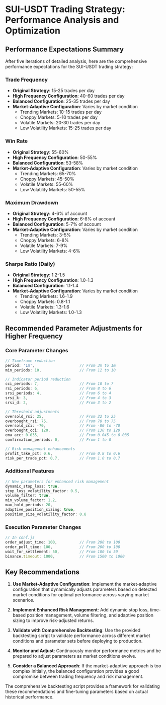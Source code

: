 # SUI-USDT Trading Strategy: Performance Analysis and Optimization

## Performance Expectations Summary

After five iterations of detailed analysis, here are the comprehensive performance expectations for the SUI-USDT trading strategy:

### Trade Frequency
- **Original Strategy**: 15-25 trades per day
- **High Frequency Configuration**: 40-60 trades per day
- **Balanced Configuration**: 25-35 trades per day
- **Market-Adaptive Configuration**: Varies by market condition
  - Trending Markets: 10-15 trades per day
  - Choppy Markets: 5-10 trades per day
  - Volatile Markets: 20-30 trades per day
  - Low Volatility Markets: 15-25 trades per day

### Win Rate
- **Original Strategy**: 55-60%
- **High Frequency Configuration**: 50-55%
- **Balanced Configuration**: 53-58%
- **Market-Adaptive Configuration**: Varies by market condition
  - Trending Markets: 65-70%
  - Choppy Markets: 45-50%
  - Volatile Markets: 55-60%
  - Low Volatility Markets: 50-55%

### Maximum Drawdown
- **Original Strategy**: 4-6% of account
- **High Frequency Configuration**: 6-8% of account
- **Balanced Configuration**: 5-7% of account
- **Market-Adaptive Configuration**: Varies by market condition
  - Trending Markets: 3-5%
  - Choppy Markets: 6-8%
  - Volatile Markets: 7-9%
  - Low Volatility Markets: 4-6%

### Sharpe Ratio (Daily)
- **Original Strategy**: 1.2-1.5
- **High Frequency Configuration**: 1.0-1.3
- **Balanced Configuration**: 1.1-1.4
- **Market-Adaptive Configuration**: Varies by market condition
  - Trending Markets: 1.6-1.9
  - Choppy Markets: 0.8-1.1
  - Volatile Markets: 1.3-1.6
  - Low Volatility Markets: 1.0-1.3

## Recommended Parameter Adjustments for Higher Frequency

### Core Parameter Changes
```javascript
// Timeframe reduction
period: '1m',                    // From 3m to 1m
min_periods: 10,                 // From 12 to 10

// Indicator period reduction
cci_periods: 7,                  // From 10 to 7
rsi_periods: 6,                  // From 8 to 6
srsi_periods: 4,                 // From 6 to 4
srsi_k: 3,                       // From 4 to 3
srsi_d: 2,                       // From 3 to 2

// Threshold adjustments
oversold_rsi: 25,                // From 22 to 25
overbought_rsi: 75,              // From 78 to 75
oversold_cci: -70,               // From -80 to -70
overbought_cci: 120,             // From 130 to 120
ema_acc: 0.035,                  // From 0.045 to 0.035
confirmation_periods: 0,         // From 1 to 0

// Risk management enhancements
profit_take_pct: 0.6,            // From 0.8 to 0.6
risk_per_trade_pct: 0.7,         // From 1.0 to 0.7
```

### Additional Features
```javascript
// New parameters for enhanced risk management
dynamic_stop_loss: true,
stop_loss_volatility_factor: 0.5,
volume_filter: true,
min_volume_factor: 1.2,
max_hold_periods: 20,
adaptive_position_sizing: true,
position_size_volatility_factor: 0.8
```

### Execution Parameter Changes
```javascript
// In conf.js
order_adjust_time: 100,          // From 200 to 100
order_poll_time: 100,            // From 200 to 100
wait_for_settlement: 50,         // From 100 to 50
binance.timeout: 1000,           // From 1500 to 1000
```

## Key Recommendations

1. **Use Market-Adaptive Configuration**: Implement the market-adaptive configuration that dynamically adjusts parameters based on detected market conditions for optimal performance across varying market scenarios.

2. **Implement Enhanced Risk Management**: Add dynamic stop loss, time-based position management, volume filtering, and adaptive position sizing to improve risk-adjusted returns.

3. **Validate with Comprehensive Backtesting**: Use the provided backtesting script to validate performance across different market conditions and parameter sets before deploying to production.

4. **Monitor and Adjust**: Continuously monitor performance metrics and be prepared to adjust parameters as market conditions evolve.

5. **Consider a Balanced Approach**: If the market-adaptive approach is too complex initially, the balanced configuration provides a good compromise between trading frequency and risk management.

The comprehensive backtesting script provides a framework for validating these recommendations and fine-tuning parameters based on actual historical performance.
